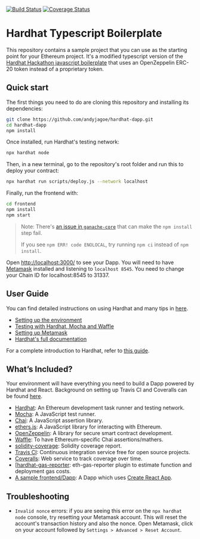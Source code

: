 [![Build Status](https://travis-ci.com/andyjagoe/hardhat-dapp.svg?token=Uy6FPYeyZ1PSDrsp6VVq&branch=main)](https://travis-ci.com/andyjagoe/hardhat-dapp) [![Coverage Status](https://coveralls.io/repos/github/andyjagoe/hardhat-dapp/badge.svg?branch=main)](https://coveralls.io/github/andyjagoe/hardhat-dapp?branch=main)

# Hardhat Typescript Boilerplate

This repository contains a sample project that you can use as the starting point
for your Ethereum project. It's a modified typescript version of the [Hardhat Hackathon 
javascript boilerplate](https://hardhat.org/tutorial) that uses an OpenZeppelin ERC-20 
token instead of a proprietary token.

## Quick start

The first things you need to do are cloning this repository and installing its
dependencies:

```sh
git clone https://github.com/andyjagoe/hardhat-dapp.git
cd hardhat-dapp
npm install
```

Once installed, run Hardhat's testing network:

```sh
npx hardhat node
```

Then, in a new terminal, go to the repository's root folder and run this to
deploy your contract:

```sh
npx hardhat run scripts/deploy.js --network localhost
```

Finally, run the frontend with:

```sh
cd frontend
npm install
npm start
```

> Note: There's [an issue in `ganache-core`](https://github.com/trufflesuite/ganache-core/issues/650) that can make the `npm install` step fail. 
>
> If you see `npm ERR! code ENOLOCAL`, try running `npm ci` instead of `npm install`.

Open [http://localhost:3000/](http://localhost:3000/) to see your Dapp. You will
need to have [Metamask](https://metamask.io) installed and listening to
`localhost 8545`. You need to change your Chain ID for localhost:8545 to 31337.

## User Guide

You can find detailed instructions on using Hardhat and many tips in [here](https://hardhat.org/tutorial).

- [Setting up the environment](https://hardhat.org/tutorial/1-setup/)
- [Testing with Hardhat, Mocha and Waffle](https://hardhat.org/tutorial/5-test/)
- [Setting up Metamask](https://hardhat.org/tutorial/8-frontend/#setting-up-metamask)
- [Hardhat's full documentation](https://hardhat.org/getting-started/)

For a complete introduction to Hardhat, refer to [this guide](https://hardhat.org/getting-started/#overview).

## What’s Included?

Your environment will have everything you need to build a Dapp powered by Hardhat and React. Background on setting up Travis CI and Coveralls can be found [here](https://forum.openzeppelin.com/t/test-smart-contracts-like-a-rockstar/1001).

- [Hardhat](https://hardhat.org/): An Ethereum development task runner and testing network.
- [Mocha](https://mochajs.org/): A JavaScript test runner.
- [Chai](https://www.chaijs.com/): A JavaScript assertion library.
- [ethers.js](https://docs.ethers.io/ethers.js/html/): A JavaScript library for interacting with Ethereum.
- [OpenZeppelin](https://openzeppelin.com/): A library for secure smart contract development.
- [Waffle](https://github.com/EthWorks/Waffle/): To have Ethereum-specific Chai assertions/mathers.
- [solidity-coverage](https://hardhat.org/plugins/solidity-coverage.html): Solidity coverage report.
- [Travis CI](https://www.travis-ci.com/): Continuous integration service free for open source projects.
- [Coveralls](https://coveralls.io/v): Web service to track coverage over time.
- [[hardhat-gas-reporter](https://hardhat.org/plugins/hardhat-gas-reporter.html): eth-gas-reporter plugin to estimate function and deployment gas costs.
- [A sample frontend/Dapp](./frontend): A Dapp which uses [Create React App](https://github.com/facebook/create-react-app).

## Troubleshooting

- `Invalid nonce` errors: if you are seeing this error on the `npx hardhat node`
  console, try resetting your Metamask account. This will reset the account's
  transaction history and also the nonce. Open Metamask, click on your account
  followed by `Settings > Advanced > Reset Account`.
